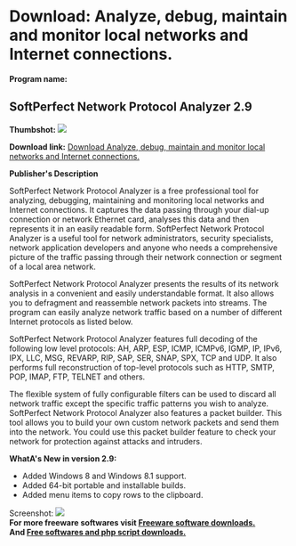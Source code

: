 # Download: Analyze, debug, maintain and monitor local networks and Internet connections.

**Program name:**

## SoftPerfect Network Protocol Analyzer 2.9

  
**Thumbshot:** ![](http://www.freewarefiles.com/screenshot/sftpnetprtclanlzr_md.jpg)   
  
**Download link:** [Download Analyze, debug, maintain and monitor local networks and Internet connections.](http://freesoftwares.boysofts.com/SoftPerfect-Network-Protocol-Analyzer_program_75852.html)  
  


**Publisher's Description**  
  


SoftPerfect Network Protocol Analyzer is a free professional tool for analyzing, debugging, maintaining and monitoring local networks and Internet connections. It captures the data passing through your dial-up connection or network Ethernet card, analyses this data and then represents it in an easily readable form. SoftPerfect Network Protocol Analyzer is a useful tool for network administrators, security specialists, network application developers and anyone who needs a comprehensive picture of the traffic passing through their network connection or segment of a local area network. 

SoftPerfect Network Protocol Analyzer presents the results of its network analysis in a convenient and easily understandable format. It also allows you to defragment and reassemble network packets into streams. The program can easily analyze network traffic based on a number of different Internet protocols as listed below.

SoftPerfect Network Protocol Analyzer features full decoding of the following low level protocols: AH, ARP, ESP, ICMP, ICMPv6, IGMP, IP, IPv6, IPX, LLC, MSG, REVARP, RIP, SAP, SER, SNAP, SPX, TCP and UDP. It also performs full reconstruction of top-level protocols such as HTTP, SMTP, POP, IMAP, FTP, TELNET and others. 

The flexible system of fully configurable filters can be used to discard all network traffic except the specific traffic patterns you wish to analyze. SoftPerfect Network Protocol Analyzer also features a packet builder. This tool allows you to build your own custom network packets and send them into the network. You could use this packet builder feature to check your network for protection against attacks and intruders.

**WhatA's New in version 2.9:**

  * Added Windows 8 and Windows 8.1 support. 
  * Added 64-bit portable and installable builds. 
  * Added menu items to copy rows to the clipboard. 

  
  
Screenshot: ![](http://www.freewarefiles.com/screenshot/sftpnetprtclanlzr.jpg)   
**For more freeware softwares visit [Freeware software downloads.](http://freesoftwares.boysofts.com/)**   
**And [Free softwares and php script downloads.](http://www.boysofts.com/)**
